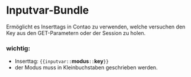 # Inputvar-Bundle

Ermöglicht es Inserttags in Contao zu verwenden, welche versuchen den Key aus den GET-Parametern oder der Session zu holen.

### wichtig:
- Inserttag: `{{inputvar::`**modus**`::`**key**`}}` 
- der Modus muss in Kleinbuchstaben geschrieben werden.
